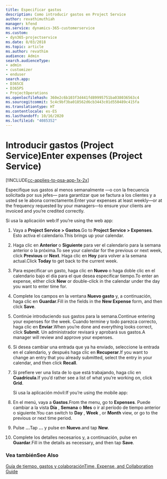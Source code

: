 ```yaml
---
title: Especificar gastos
description: Como introducir gastos en Project Service
author: revathimuthiah
manager: kfend
ms.service: dynamics-365-customerservice
ms.custom:
- dyn365-projectservice
ms.date: 8/03/2018
ms.topic: article
ms.author: revathim
audience: Admin
search.audienceType:
- admin
- customizer
- enduser
search.app:
- D365CE
- D365PS
- ProjectOperations
ms.openlocfilehash: 360e2c6b103f3d441fd89995751ba038036563c4
ms.sourcegitcommit: 5c4c9bf3ba018562d6cb3443c01d550489c415fa
ms.translationtype: HT
ms.contentlocale: es-ES
ms.lasthandoff: 10/16/2020
ms.locfileid: "4085352"
---
```

# <a name="enter-expenses-project-service"></a><span data-ttu-id="64e5d-103">Introducir gastos (Project Service)</span><span class="sxs-lookup"><span data-stu-id="64e5d-103">Enter expenses (Project Service)</span></span>

[!INCLUDE[cc-applies-to-psa-app-1x-2x](../includes/cc-applies-to-psa-app-1x-2x.md)]

<span data-ttu-id="64e5d-104">Especifique sus gastos al menos semanalmente —o con la frecuencia solicitada por sus jefes— para garantizar que se factura a los clientes y a usted se le abona correctamente.</span><span class="sxs-lookup"><span data-stu-id="64e5d-104">Enter your expenses at least weekly—or at the frequency requested by your managers—to ensure your clients are invoiced and you’re credited correctly.</span></span>  
  
 <span data-ttu-id="64e5d-105">Si usa la aplicación web:</span><span class="sxs-lookup"><span data-stu-id="64e5d-105">If you’re using the web app:</span></span>  
  
1. <span data-ttu-id="64e5d-106">Vaya a **Project Service > Gastos**.</span><span class="sxs-lookup"><span data-stu-id="64e5d-106">Go to **Project Service > Expenses**.</span></span> <span data-ttu-id="64e5d-107">Esto activa el calendario.</span><span class="sxs-lookup"><span data-stu-id="64e5d-107">This brings up your calendar.</span></span>  
  
2. <span data-ttu-id="64e5d-108">Haga clic en **Anterior** o **Siguiente** para ver el calendario para la semana anterior o la próxima.</span><span class="sxs-lookup"><span data-stu-id="64e5d-108">To see your calendar for the previous or next week, click **Previous** or **Next**.</span></span> <span data-ttu-id="64e5d-109">Haga clic en **Hoy** para volver a la semana actual.</span><span class="sxs-lookup"><span data-stu-id="64e5d-109">Click **Today** to get back to the current week.</span></span>  
  
3. <span data-ttu-id="64e5d-110">Para especificar un gasto, haga clic en **Nuevo** o haga doble clic en el calendario bajo el día para el que desea especificar tiempo.</span><span class="sxs-lookup"><span data-stu-id="64e5d-110">To enter an expense, either click **New** or double-click in the calendar under the day you want to enter time for.</span></span>  
  
4. <span data-ttu-id="64e5d-111">Complete los campos en la ventana **Nuevo gasto** y, a continuación, haga clic en **Guardar**.</span><span class="sxs-lookup"><span data-stu-id="64e5d-111">Fill in the fields in the **New Expense** form, and then click **Save**.</span></span>  
  
5. <span data-ttu-id="64e5d-112">Continúe introduciendo sus gastos para la semana.</span><span class="sxs-lookup"><span data-stu-id="64e5d-112">Continue entering your expenses for the week.</span></span> <span data-ttu-id="64e5d-113">Cuando termine y todo parezca correcto, haga clic en **Enviar**.</span><span class="sxs-lookup"><span data-stu-id="64e5d-113">When you’re done and everything looks correct, click **Submit**.</span></span> <span data-ttu-id="64e5d-114">Un administrador revisará y aprobará sus gastos.</span><span class="sxs-lookup"><span data-stu-id="64e5d-114">A manager will review and approve your expenses.</span></span>  
  
6. <span data-ttu-id="64e5d-115">Si desea cambiar una entrada que ya ha enviado, seleccione la entrada en el calendario, y después haga clic en **Recuperar**.</span><span class="sxs-lookup"><span data-stu-id="64e5d-115">If you want to change an entry that you already submitted, select the entry in your calendar, and then click **Recall**.</span></span>  
  
7. <span data-ttu-id="64e5d-116">Si prefiere ver una lista de lo que está trabajando, haga clic en **Cuadrícula**.</span><span class="sxs-lookup"><span data-stu-id="64e5d-116">If you’d rather see a list of what you’re working on, click **Grid**.</span></span>  
  
   <span data-ttu-id="64e5d-117">Si usa la aplicación móvil:</span><span class="sxs-lookup"><span data-stu-id="64e5d-117">If you’re using the mobile app:</span></span>  
  
8. <span data-ttu-id="64e5d-118">En el menú, vaya a **Gastos**.</span><span class="sxs-lookup"><span data-stu-id="64e5d-118">From the menu, go to **Expenses**.</span></span>     <span data-ttu-id="64e5d-119">Puede cambiar a la vista **Día** , **Semana** o **Mes** o ir al período de tiempo anterior o siguiente.</span><span class="sxs-lookup"><span data-stu-id="64e5d-119">You can switch to **Day** , **Week** , or **Month** view, or go to the previous or next time period.</span></span>  
  
9. <span data-ttu-id="64e5d-120">Pulse **...**</span><span class="sxs-lookup"><span data-stu-id="64e5d-120">Tap **…**</span></span> <span data-ttu-id="64e5d-121">y pulse en **Nuevo**.</span><span class="sxs-lookup"><span data-stu-id="64e5d-121">and tap **New**.</span></span>  
  
10. <span data-ttu-id="64e5d-122">Complete los detalles necesarios y, a continuación, pulse en **Guardar**.</span><span class="sxs-lookup"><span data-stu-id="64e5d-122">Fill in the details as necessary, and then tap **Save**.</span></span>  
  
### <a name="see-also"></a><span data-ttu-id="64e5d-123">Vea también</span><span class="sxs-lookup"><span data-stu-id="64e5d-123">See Also</span></span>  
 [<span data-ttu-id="64e5d-124">Guía de tiempo, gastos y colaboración</span><span class="sxs-lookup"><span data-stu-id="64e5d-124">Time, Expense, and Collaboration Guide</span></span>](../psa/time-expense-collaboration-guide.md)
